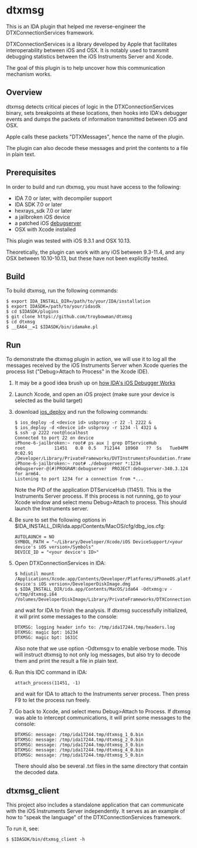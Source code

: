 # dtxmsg

This is an IDA plugin that helped me reverse-engineer the DTXConnectionServices framework.

DTXConnectionServices is a library developed by Apple that facilitates interoperability
between iOS and OSX. It is notably used to transmit debugging statistics between the
iOS Instruments Server and Xcode.

The goal of this plugin is to help uncover how this communication mechanism works.

## Overview

dtxmsg detects critical pieces of logic in the DTXConnectionServices binary, sets breakpoints
at these locations, then hooks into IDA's debugger events and dumps the packets of information
transmitted between iOS and OSX.

Apple calls these packets "DTXMessages", hence the name of the plugin.

The plugin can also decode these messages and print the contents to a file in plain text.

## Prerequisites

In order to build and run dtxmsg, you must have access to the following:

  * IDA 7.0 or later, with decompiler support
  * IDA SDK 7.0 or later
  * hexrays\_sdk 7.0 or later
  * a jailbroken iOS device
  * a patched iOS [debugserver][1]
  * OSX with Xcode installed

This plugin was tested with iOS 9.3.1 and OSX 10.13.

Theoretically, the plugin can work with any iOS between 9.3-11.4, and any OSX between 10.10-10.13,
but these have not been explicitly tested.

## Build

To build dtxmsg, run the following commands:

```
$ export IDA_INSTALL_DIR=/path/to/your/IDA/installation
$ export IDASDK=/path/to/your/idasdk
$ cd $IDASDK/plugins
$ git clone https://github.com/troybowman/dtxmsg
$ cd dtxmsg
$ __EA64__=1 $IDASDK/bin/idamake.pl

```

## Run

To demonstrate the dtxmsg plugin in action, we will use it to log all the messages
received by the iOS Instruments Server when Xcode queries the process list
("Debug>Attach to Process" in the Xcode IDE).

1. It may be a good idea brush up on [how IDA's iOS Debugger Works][2]

2. Launch Xcode, and open an iOS project (make sure your device is selected as the build target)

3. download [ios_deploy][3] and run the following commands:
   ```
   $ ios_deploy -d <device id> usbproxy -r 22 -l 2222 &
   $ ios_deploy -d <device id> usbproxy -r 1234 -l 4321 &
   $ ssh -p 2222 root@localhost
   Connected to port 22 on device
   iPhone-6-jailbroken:~ root# ps aux | grep DTServiceHub
   root           11451   0.0  0.5   712144  10960   ??  Ss   Tue04PM   0:02.91 /Developer/Library/PrivateFrameworks/DVTInstrumentsFoundation.framework/DTServiceHub
   iPhone-6-jailbroken:~ root# ./debugserver *:1234
   debugserver-@(#)PROGRAM:debugserver  PROJECT:debugserver-340.3.124 for arm64.
   Listening to port 1234 for a connection from *...

   ```
   Note the PID of the application DTServiceHub (11451). This is the Instruments Server process.
   If this process is not running, go to your Xcode window and select menu Debug>Attach to process.
   This should launch the Instruments server.

4. Be sure to set the following options in $IDA\_INSTALL\_DIR/ida.app/Contents/MacOS/cfg/dbg\_ios.cfg:
   ```
   AUTOLAUNCH = NO
   SYMBOL_PATH = "~/Library/Developer/Xcode/iOS DeviceSupport/<your device's iOS version>/Symbols"
   DEVICE_ID = "<your device's ID>"
   ```

5. Open DTXConnectionServices in IDA:
   ```
   $ hdiutil mount /Applications/Xcode.app/Contents/Developer/Platforms/iPhoneOS.platform/DeviceSupport/<your device's iOS version>/DeveloperDiskImage.dmg
   $ $IDA_INSTALL_DIR/ida.app/Contents/MacOS/ida64 -Odtxmsg:v -o/tmp/dtxmsg.i64 /Volumes/DeveloperDiskImage/Library/PrivateFrameworks/DTXConnectionServices.framework/DTXConnectionServices

   ```
   and wait for IDA to finish the analysis. If dtxmsg successfully initialized, it will print some messages to the console:
   ```
   DTXMSG: logging header info to: /tmp/ida17244.tmp/headers.log
   DTXMSG: magic bpt: 16234
   DTXMSG: magic bpt: 1631C
   ```
   Also note that we use option -Odtxmsg:v to enable verbose mode. This will instruct dtxmsg to not only log messages,
   but also try to decode them and print the result a file in plain text.

6. Run this IDC command in IDA:
   ```
   attach_process(11451, -1)
   ```
   and wait for IDA to attach to the Instruments server process. Then press F9 to let the process run freely.

7. Go back to Xcode, and select menu Debug>Attach to Process. If dtxmsg was able to intercept communications,
   it will print some messages to the console:
   ```
   DTXMSG: message: /tmp/ida17244.tmp/dtxmsg_1_0.bin
   DTXMSG: message: /tmp/ida17244.tmp/dtxmsg_2_0.bin
   DTXMSG: message: /tmp/ida17244.tmp/dtxmsg_3_0.bin
   DTXMSG: message: /tmp/ida17244.tmp/dtxmsg_4_0.bin
   DTXMSG: message: /tmp/ida17244.tmp/dtxmsg_5_0.bin

   ```
   There should also be several .txt files in the same directory that contain the decoded data.

## dtxmsg\_client

This project also includes a standalone application that can communicate with the iOS Instruments
Server independently. It serves as an example of how to "speak the language"
of the DTXConnectionServices framework.

To run it, see:

```
$ $IDASDK/bin/dtxmsg_client -h
```

[1]: http://iphonedevwiki.net/index.php/Debugserver
[2]: https://www.hex-rays.com/products/ida/support/tutorials/ios_debugger_tutorial.pdf
[3]: https://www.hex-rays.com/products/ida/support/ida/ios_deploy.zip
